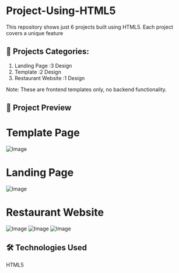 # Project-Using-HTML5
This repository shows just 6 projects built using HTML5. 
Each project covers a unique feature

## 📁 Projects Categories:
1. Landing Page :3 Design
2. Template :2 Design
3. Restaurant Website :1 Design

Note: These are frontend templates only, no backend functionality.

## 🎨 Project Preview  
# Template Page
![Image](https://github.com/user-attachments/assets/fd286ad6-a4b8-4044-9c9a-7991de530052)
# Landing Page
![Image](https://github.com/user-attachments/assets/ce831e8a-670b-4e61-9b24-d86aef55e40e)
# Restaurant Website
![Image](https://github.com/user-attachments/assets/7985814c-85d2-4881-ae44-cce8c724ed46)
![Image](https://github.com/user-attachments/assets/7b06fd6d-b7e4-4bf4-87bc-22a028c0931b)
![Image](https://github.com/user-attachments/assets/4e762a3f-39a6-4859-a145-6c3a2b6f64f3)



## 🛠 Technologies Used  
HTML5
